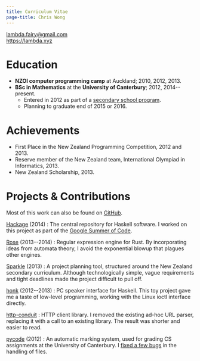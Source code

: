 ```yaml
---
title: Curriculum Vitae
page-title: Chris Wong
---
```



<lambda.fairy@gmail.com>  
<https://lambda.xyz>


Education
=========

* **NZOI computer programming camp** at Auckland; 2010, 2012, 2013.
* **BSc in Mathematics** at the **University of Canterbury**; 2012, 2014--present.
    + Entered in 2012 as part of a [secondary school program][STAR].
    + Planning to graduate end of 2015 or 2016.

[STAR]: http://www.canterbury.ac.nz/aqua/star/


Achievements
============

* First Place in the New Zealand Programming Competition, 2012 and 2013.
* Reserve member of the New Zealand team, International Olympiad in Informatics, 2013.
* New Zealand Scholarship, 2013.


Projects & Contributions
========================

Most of this work can also be found on [GitHub][].

[GitHub]: https://github.com/lfairy

[Hackage](https://github.com/haskell/hackage-server/wiki/GSoC-2014) (2014)
  : The central repository for Haskell software. I worked on this project as part of the [Google Summer of Code](https://developers.google.com/open-source/soc/).

[Rose](https://github.com/lfairy/rose) (2013--2014)
  : Regular expression engine for Rust. By incorporating ideas from automata theory, I avoid the exponential blowup that plagues other engines.

[Sparkle](/sparkle) (2013)
  : A project planning tool, structured around the New Zealand secondary curriculum. Although technologically simple, vague requirements and tight deadlines made the project difficult to pull off.

[honk](/honk) (2012--2013)
  : PC speaker interface for Haskell. This toy project gave me a taste of low-level programming, working with the Linux ioctl interface directly.

[http-conduit](https://github.com/snoyberg/http-conduit)
  : HTTP client library. I removed the existing ad-hoc URL parser, replacing it with a call to an existing library. The result was shorter and easier to read.

[pycode](https://github.com/trampgeek/pycode) (2012)
  : An automatic marking system, used for grading CS assignments at the University of Canterbury. I [fixed a few bugs](https://github.com/trampgeek/pycode/pull/3) in the handling of files.
